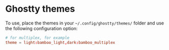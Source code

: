 # Ghostty themes

To use, place the themes in your `~/.config/ghostty/themes/` folder and use the
following configuration option:

```conf
# for multiplex, for example
theme = light:bamboo_light,dark:bamboo_multiplex
```
